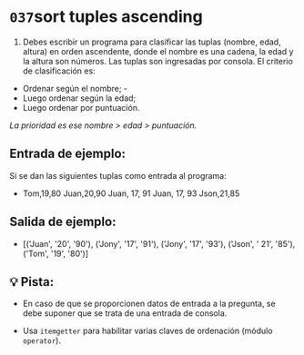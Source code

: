 # `037`sort tuples ascending

1. Debes escribir un programa para clasificar las tuplas (nombre, edad, altura) en orden ascendente, donde el nombre es una cadena, la edad y la altura son números. Las tuplas son ingresadas por consola. El criterio de clasificación es:

- Ordenar según el nombre; -
- Luego ordenar según la edad;
- Luego ordenar por puntuación.

*La prioridad es ese nombre > edad > puntuación.*

## Entrada de ejemplo:

Si se dan las siguientes tuplas como entrada al programa:

+ Tom,19,80
  Juan,20,90
  Juan, 17, 91
  Juan, 17, 93
  Json,21,85

## Salida de ejemplo:

+ [('Juan', '20', '90'), ('Jony', '17', '91'), ('Jony', '17', '93'), ('Json', ' 21', '85'), ('Tom', '19', '80')]

## 💡 Pista:

+ En caso de que se proporcionen datos de entrada a la pregunta, se debe suponer que se trata de una entrada de consola.

+ Usa `itemgetter` para habilitar varias claves de ordenación (módulo `operator`).